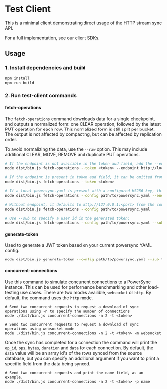 # Test Client

This is a minimal client demonstrating direct usage of the HTTP stream sync API.

For a full implementation, see our client SDKs.

## Usage

### 1. Install dependencies and build

```sh
npm install
npm run build
````

### 2. Run test-client commands

#### fetch-operations
The `fetch-operations` command downloads data for a single checkpoint, and outputs a normalized form: one CLEAR operation, followed by the latest PUT operation for each row. This normalized form is still split per bucket. The output is not affected by compacting, but can be affected by replication order.

To avoid normalizing the data, use the `--raw` option. This may include additional CLEAR, MOVE, REMOVE and duplicate PUT operations.

```sh
# If the endpoint is not availible in the token aud field, add the --endpoint argument
node dist/bin.js fetch-operations --token <token> --endpoint http://localhost:8080

# If the endpoint is present in token aud field, it can be omitted from args:
node dist/bin.js fetch-operations --token <token>

# If a local powersync.yaml is present with a configured HS256 key, this can be used:
node dist/bin.js fetch-operations --config path/to/powersync.yaml --endpoint http://localhost:8080

# Without endpoint, it defaults to http://127.0.0.1:<port> from the config:
node dist/bin.js fetch-operations --config path/to/powersync.yaml

# Use --sub to specify a user id in the generated token:
node dist/bin.js fetch-operations --config path/to/powersync.yaml --sub test-user
```

#### generate-token

Used to generate a JWT token based on your current powersync YAML config.

```sh
node dist/bin.js generate-token --config path/to/powersync.yaml --sub test-user
```

#### concurrent-connections

Use this command to simulate concurrent connections to a PowerSync instance. This can be used for performance benchmarking
and other load-testing use cases. There are two modes availible, `websocket` or `http`. By default, the command uses the
`http` mode.

```shell
# Send two concurrent requests to request a download of sync operations using -n to specify the number of connections
node ./dist/bin.js concurrent-connections -n 2 -t <token> 

# Send two concurrent requests to request a download of sync operations using websocket mode
node ./dist/bin.js concurrent-connections -n 2 -t <token> -m websocket
```

Once the sync has completed for a connection the command will print the `op_id`, `ops`, `bytes`, `duration` and `data` for
each connection. By default, the `data` value will be an array id's of the rows synced from the source database, but you can 
specify an additional argument if you want to print a specific field from the data being synced.
```shell
# Send two concurrent requests and print the name field, as an example.
node ./dist/bin.js concurrent-connections -n 2 -t <token> -p name
```
